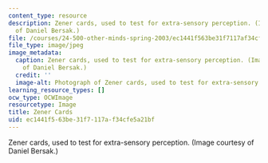 ```yaml
---
content_type: resource
description: Zener cards, used to test for extra-sensory perception. (Image courtesy
  of Daniel Bersak.)
file: /courses/24-500-other-minds-spring-2003/ec1441f563be31f7117af34cfe5a21bf_24-500s03.jpg
file_type: image/jpeg
image_metadata:
  caption: Zener cards, used to test for extra-sensory perception. (Image courtesy
    of Daniel Bersak.)
  credit: ''
  image-alt: Photograph of Zener cards, used to test for extra-sensory perception.
learning_resource_types: []
ocw_type: OCWImage
resourcetype: Image
title: Zener Cards
uid: ec1441f5-63be-31f7-117a-f34cfe5a21bf
---
```

Zener cards, used to test for extra-sensory perception. (Image courtesy of Daniel Bersak.)

